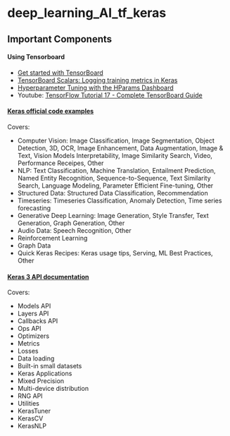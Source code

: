 # deep_learning_AI_tf_keras

## Important Components

#### Using Tensorboard

* [Get started with TensorBoard](https://www.tensorflow.org/tensorboard/get_started)
* [TensorBoard Scalars: Logging training metrics in Keras](https://www.tensorflow.org/tensorboard/scalars_and_keras)
* [Hyperparameter Tuning with the HParams Dashboard](https://www.tensorflow.org/tensorboard/hyperparameter_tuning_with_hparams)
* Youtube: [TensorFlow Tutorial 17 - Complete TensorBoard Guide](https://youtu.be/k7KfYXXrOj0?si=_tPRv783qJONkGwD)

#### [Keras official code examples](https://keras.io/examples/)

Covers: 
* Computer Vision: Image Classification, Image Segmentation, Object Detection, 3D, OCR, Image Enhancement, Data Augmentation, Image & Text, Vision Models Interpretability, Image Similarity Search, Video, Performance Receipes, Other
* NLP: Text Classification, Machine Translation, Entailment Prediction, Named Entity Recognition, Sequence-to-Sequence, Text Similarity Search, Language Modeling, Parameter Efficient Fine-tuning, Other
* Structured Data: Structured Data Classification, Recommendation
* Timeseries: Timeseries Classification, Anomaly Detection, Time series forecasting
* Generative Deep Learning: Image Generation, Style Transfer, Text Generation, Graph Generation, Other
* Audio Data: Speech Recognition, Other
* Reinforcement Learning
* Graph Data
* Quick Keras Recipes: Keras usage tips, Serving, ML Best Practices, Other

#### [Keras 3 API documentation](https://keras.io/api/)

Covers:
* Models API
* Layers API
* Callbacks API
* Ops API
* Optimizers
* Metrics
* Losses
* Data loading
* Built-in small datasets
* Keras Applications
* Mixed Precision
* Multi-device distribution
* RNG API
* Utilities
* KerasTuner
* KerasCV
* KerasNLP


